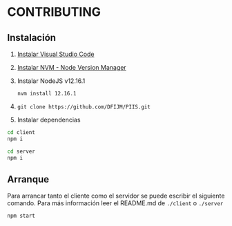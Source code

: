 # CONTRIBUTING

## Instalación

1. [Instalar Visual Studio Code](https://code.visualstudio.com/)
2. [Instalar NVM - Node Version Manager](https://github.com/nvm-sh/nvm)
3. Instalar NodeJS v12.16.1

   `nvm install 12.16.1`

4. `git clone https://github.com/DFIJM/PIIS.git`
5. Instalar dependencias

```sh
cd client
npm i
```

```sh
cd server
npm i
```

## Arranque

Para arrancar tanto el cliente como el servidor se puede escribir el siguiente comando. Para más información leer el README.md de `./client` o `./server`

```sh
npm start
```
